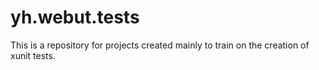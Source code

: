 # yh.webut.tests
This is a repository for projects created mainly to train on the creation of xunit tests. 
